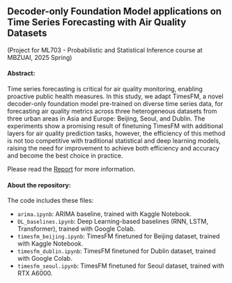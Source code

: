 ## Decoder-only Foundation Model applications on Time Series Forecasting with Air Quality Datasets
(Project for ML703 - Probabilistic and Statistical Inference course at MBZUAI, 2025 Spring)

#### Abstract:
Time series forecasting is critical for air quality monitoring, enabling proactive public health measures. In this study, we adapt TimesFM, a novel decoder-only foundation model pre-trained on diverse time series data, for forecasting air quality metrics across three heterogeneous datasets from three urban areas in Asia and Europe: Beijing, Seoul, and Dublin. The experiments show a promising result of finetuning TimesFM with additional layers for air quality prediction tasks, however, the efficiency of this method is not too competitive with traditional statistical and deep learning models, raising the need for improvement to achieve both efficiency and accuracy and become the best choice in practice.

Please read the [Report](ML703_FinalProject.pdf) for more information.

#### About the repository:
The code includes these files: 
- `arima.ipynb`: ARIMA baseline, trained with Kaggle Notebook.
- `DL_baselines.ipynb`: Deep Learning-based baselines (RNN, LSTM, Transformer), trained with Google Colab.
- `timesfm_beijing.ipynb`: TimesFM finetuned for Beijing dataset, trained with Kaggle Notebook.
- `timesfm_dublin.ipynb`: TimesFM finetuned for Dublin dataset, trained with Google Colab.
- `timesfm_seoul.ipynb`: TimesFM finetuned for Seoul dataset, trained with RTX A6000.